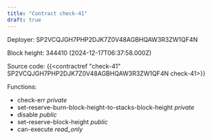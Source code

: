 ```yaml
---
title: "Contract check-41"
draft: true
---
```

Deployer: SP2VCQJGH7PHP2DJK7Z0V48AGBHQAW3R3ZW1QF4N


 



Block height: 344410 (2024-12-17T06:37:58.000Z)

Source code: {{<contractref "check-41" SP2VCQJGH7PHP2DJK7Z0V48AGBHQAW3R3ZW1QF4N check-41>}}

Functions:

* check-err _private_
* set-reserve-burn-block-height-to-stacks-block-height _private_
* disable _public_
* set-reserve-block-height _public_
* can-execute _read_only_
